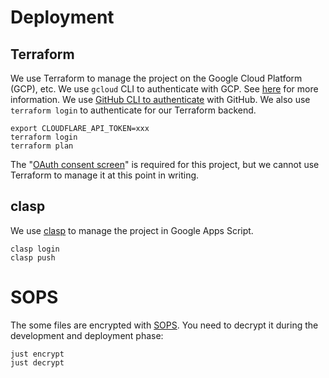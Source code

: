 # Deployment

## Terraform

We use Terraform to manage the project on the Google Cloud Platform (GCP), etc. We use `gcloud` CLI to authenticate with GCP. See [here](https://registry.terraform.io/providers/hashicorp/google/latest/docs/guides/getting_started#configuring-the-provider) for more information. We use [GitHub CLI to authenticate](https://registry.terraform.io/providers/integrations/github/latest/docs) with GitHub. We also use `terraform login` to authenticate for our Terraform backend.

```
export CLOUDFLARE_API_TOKEN=xxx
terraform login
terraform plan
```

The "[OAuth consent screen](https://developers.google.com/apps-script/guides/cloud-platform-projects)" is required for this project, but we cannot use Terraform to manage it at this point in writing.

## clasp

We use [clasp](https://github.com/google/clasp) to manage the project in Google Apps Script.

```
clasp login
clasp push
```

# SOPS

The some files are encrypted with [SOPS](https://getsops.io/).
You need to decrypt it during the development and deployment phase:

```
just encrypt
just decrypt
```
